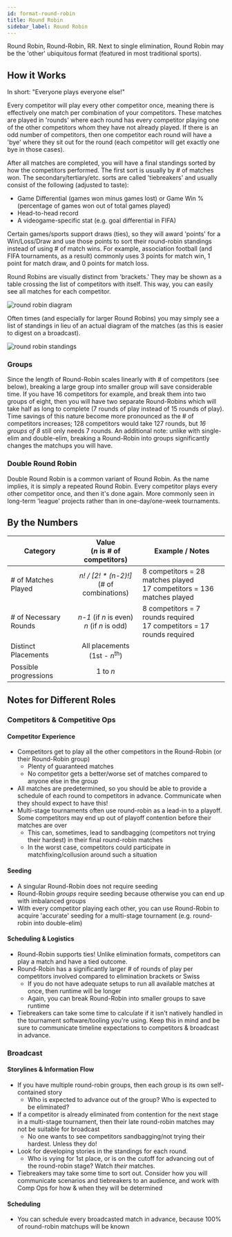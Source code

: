 ```yaml
---
id: format-round-robin
title: Round Robin
sidebar_label: Round Robin
---
```


Round Robin, Round-Robin, RR.
Next to single elimination, Round Robin may be the 'other' ubiquitous format
 (featured in most traditional sports).

## How it Works

In short: "Everyone plays everyone else!"

Every competitor will play every other competitor once, meaning there is effectively one match per combination of your competitors.
These matches are played in 'rounds' where each round has every competitor playing one of the other competitors whom they have not already played.
If there is an odd number of competitors, then one competitor each round will have a 'bye' where they sit out for the round (each competitor will get exactly one bye in those cases).

After all matches are completed, you will have a final standings sorted by how the competitors performed.
The first sort is usually by # of matches won.
The secondary/tertiary/etc. sorts are called 'tiebreakers' and usually consist of the following (adjusted to taste):

* Game Differential (games won minus games lost) or Game Win % (percentage of games won out of total games played)
* Head-to-head record
* A videogame-specific stat (e.g. goal differential in FIFA)

Certain games/sports support draws (ties), so they will award 'points' for a Win/Loss/Draw and use those points to sort their round-robin standings instead of using # of match wins.
For example, association football (and FIFA tournaments, as a result) commonly uses 3 points for match win, 1 point for match draw, and 0 points for match loss.

Round Robins are visually distinct from 'brackets.' They may be shown as a table crossing the list of competitors with itself.
This way, you can easily see all matches for each competitor.

![round robin diagram](/img/format-guides/format-RoundRobin.png)

Often times (and especially for larger Round Robins) you may simply see a list of standings in lieu of an actual diagram of the matches (as this is easier to digest on a broadcast).

![round robin standings](/img/format-guides/format-RoundRobinStandings.png)

### Groups

Since the length of Round-Robin scales linearly with # of competitors (see below), breaking a large group into smaller group will save considerable time.
If you have 16 competitors for example, and break them into two groups of eight, then you will have two separate Round-Robins which will take half as long to complete (7 rounds of play instead of 15 rounds of play).
Time savings of this nature become more pronounced as the # of competitors increases; 128 competitors would take 127 rounds, but *16 groups of 8* still only needs 7 rounds.
An additional note: unlike with single-elim and double-elim, breaking a Round-Robin into groups significantly changes the matchups you will have.

### Double Round Robin

Double Round Robin is a common variant of Round Robin.
As the name implies, it is simply a repeated Round Robin.
Every competitor plays every other competitor once, and then it's done again.
More commonly seen in long-term 'league' projects rather than in one-day/one-week tournaments.

## By the Numbers

| Category              |      Value <br />(*n* is # of competitors)                |   Example / Notes |
| -------------         | :-----------:             | ----- |
| # of Matches Played   | *n! / [2! \* (n-2)!]* <br /> (# of combinations)       | 8 competitors = 28 matches played <br />17 competitors = 136 matches played |
| # of Necessary Rounds | *n-1* (if *n* is even) <br />*n* (if *n* is odd)          | 8 competitors = 7 rounds required <br /> 17 competitors = 17 rounds required |
| Distinct Placements   |   All placements <br /> (1st - *n*<sup>th</sup>)       |   |
| Possible progressions | 1 to *n*  |

## Notes for Different Roles

### Competitors & Competitive Ops

#### Competitor Experience

* Competitors get to play all the other competitors in the Round-Robin (or their Round-Robin group)
  * Plenty of guaranteed matches
  * No competitor gets a better/worse set of matches compared to anyone else in the group
* All matches are predetermined, so you should be able to provide a schedule of each round to competitors in advance. Communicate when they should expect to have this!
* Multi-stage tournaments often use round-robin as a lead-in to a playoff. Some competitors may end up out of playoff contention before their matches are over
  * This can, sometimes, lead to sandbagging (competitors not trying their hardest) in their final round-robin matches
  * In the worst case, competitors could participate in matchfixing/collusion around such a situation

#### Seeding

* A singular Round-Robin does not require seeding
* Round-Robin *groups* require seeding because otherwise you can end up with imbalanced groups
* With every competitor playing each other, you can use Round-Robin to acquire 'accurate' seeding for a multi-stage tournament (e.g. round-robin into double-elim)

#### Scheduling & Logistics

* Round-Robin supports ties! Unlike elimination formats, competitors can play a match and have a tied outcome.
* Round-Robin has a significantly larger # of rounds of play per competitors involved compared to elimination brackets or Swiss
  * If you do not have adequate setups to run all available matches at once, then runtime will be longer
  * Again, you can break Round-Robin into smaller groups to save runtime
* Tiebreakers can take some time to calculate if it isn't natively handled in the tournament software/tooling you're using. Keep this in mind and be sure to communicate timeline expectations to competitors & broadcast in advance.

### Broadcast

#### Storylines & Information Flow

* If you have multiple round-robin groups, then each group is its own self-contained story
  * Who is expected to advance out of the group? Who is expected to be eliminated?
* If a competitor is already eliminated from contention for the next stage in a multi-stage tournament, then their late round-robin matches may not be suitable for broadcast
  * No one wants to see competitors sandbagging/not trying their hardest. Unless they do!
* Look for developing stories in the standings for each round.
  * Who is vying for 1st place, or is on the cutoff for advancing out of the round-robin stage? Watch *their* matches.
* Tiebreakers may take some time to sort out. Consider how you will communicate scenarios and tiebreakers to an audience, and work with Comp Ops for how & when they will be determined

#### Scheduling

* You can schedule every broadcasted match in advance, because 100% of round-robin matchups will be known
